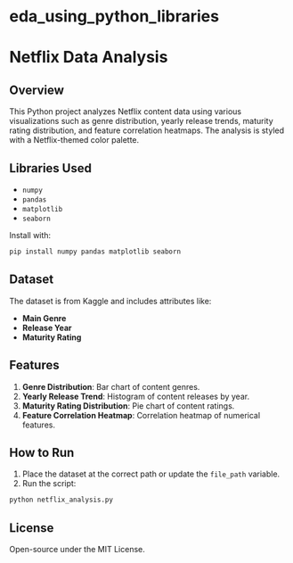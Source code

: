 # eda_using_python_libraries

# Netflix Data Analysis

## Overview
This Python project analyzes Netflix content data using various visualizations such as genre distribution, yearly release trends, maturity rating distribution, and feature correlation heatmaps. The analysis is styled with a Netflix-themed color palette.

## Libraries Used
- `numpy`
- `pandas`
- `matplotlib`
- `seaborn`

Install with:

```bash
pip install numpy pandas matplotlib seaborn
```

## Dataset
The dataset is from Kaggle and includes attributes like:
- **Main Genre**
- **Release Year**
- **Maturity Rating**

## Features
1. **Genre Distribution**: Bar chart of content genres.
2. **Yearly Release Trend**: Histogram of content releases by year.
3. **Maturity Rating Distribution**: Pie chart of content ratings.
4. **Feature Correlation Heatmap**: Correlation heatmap of numerical features.

## How to Run
1. Place the dataset at the correct path or update the `file_path` variable.
2. Run the script:

```bash
python netflix_analysis.py
```

## License
Open-source under the MIT License.

